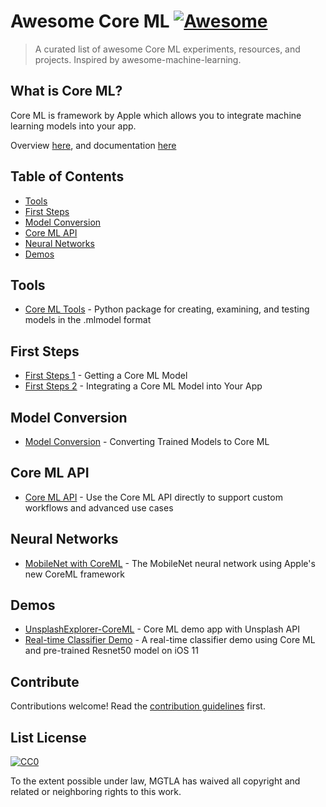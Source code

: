# Awesome Core ML [![Awesome](https://cdn.rawgit.com/sindresorhus/awesome/d7305f38d29fed78fa85652e3a63e154dd8e8829/media/badge.svg)](https://github.com/sindresorhus/awesome)

> A curated list of awesome Core ML experiments, resources, and projects. Inspired by awesome-machine-learning.


## What is Core ML?

Core ML is framework by Apple which allows you to integrate machine learning models into your app.

Overview [here](https://developer.apple.com/machine-learning/), and documentation [here](https://developer.apple.com/documentation/coreml)


## Table of Contents
- [Tools](#tools)
- [First Steps](#first-steps)
- [Model Conversion](#model-conversion)
- [Core ML API](#core-ml-api)
- [Neural Networks](#neural-networks)
- [Demos](#demos)

## Tools
- [Core ML Tools](https://pypi.python.org/pypi/coremltools) - Python package for creating, examining, and testing models in the .mlmodel format

## First Steps

- [First Steps 1](https://developer.apple.com/documentation/coreml/getting_a_core_ml_model) - Getting a Core ML Model
- [First Steps 2](https://developer.apple.com/documentation/coreml/integrating_a_core_ml_model_into_your_app) - Integrating a Core ML Model into Your App


## Model Conversion

- [Model Conversion](https://developer.apple.com/documentation/coreml/converting_trained_models_to_core_ml) - Converting Trained Models to Core ML

## Core ML API

- [Core ML API](https://developer.apple.com/documentation/coreml/core_ml_api) - Use the Core ML API directly to support custom workflows and advanced use cases


## Neural Networks

- [MobileNet with CoreML](https://github.com/hollance/MobileNet-CoreML) - The MobileNet neural network using Apple's new CoreML framework

## Demos

- [UnsplashExplorer-CoreML](https://github.com/ahmetws/UnsplashExplorer-CoreML) - Core ML demo app with Unsplash API
- [Real-time Classifier Demo](https://github.com/Meirtz/Core-ML-Real-time-Classifier-Demo) - A real-time classifier demo using Core ML and pre-trained Resnet50 model on iOS 11


## Contribute

Contributions welcome! Read the [contribution guidelines](contributing.md) first.


## List License

[![CC0](http://mirrors.creativecommons.org/presskit/buttons/88x31/svg/cc-zero.svg)](http://creativecommons.org/publicdomain/zero/1.0)

To the extent possible under law, MGTLA has waived all copyright and
related or neighboring rights to this work.
